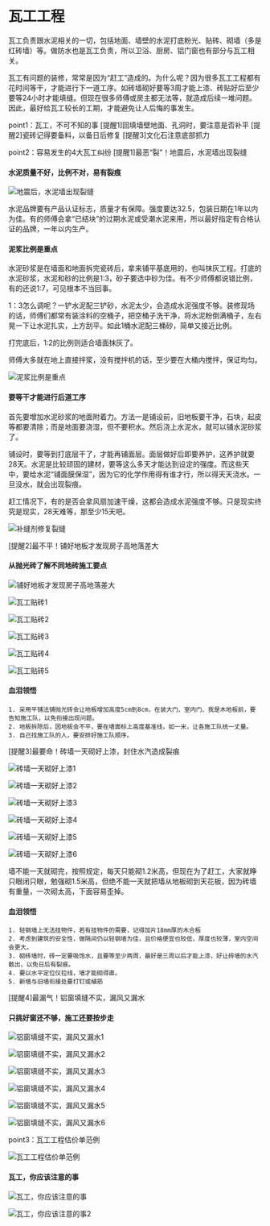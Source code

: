 
# 瓦工工程

瓦工负责跟水泥相关的一切，包括地面、墙壁的水泥打底粉光、贴砖、砌墙（多是红砖墙）等。做防水也是瓦工负责，所以卫浴、厨房、铝门窗也有部分与瓦工相关。

瓦工有问题的装修，常常是因为“赶工”造成的。为什么呢？因为很多瓦工工程都有花时间等干，才能进行下一道工序。如砖墙砌好要等3周才能上漆、砖贴好后至少要等24小时才能填缝。但现在很多师傅或房主都无法等，就造成后续一堆问题。因此，最好给瓦工较长的工期，才能避免让人后悔的事发生。

point1：瓦工，不可不知的事
[提醒1]回填墙壁地面、孔洞时，要注意是否补平
[提醒2]瓷砖记得要备料，以备日后修复
[提醒3]文化石注意底部抓力

point2：容易发生的4大瓦工纠纷
[提醒1]最恶“裂”！地震后，水泥墙出现裂缝

#### 水泥质量不好，比例不对，易有裂痕

![地震后，水泥墙出现裂缝](images/地震后，水泥墙出现裂缝.png "地震后，水泥墙出现裂缝")

水泥品牌要有产品认证标志，质量才有保障。强度要达32.5，包装日期在1年以内为佳。有的师傅会拿“已结块”的过期水泥或受潮水泥来用，所以最好指定有合格认证的品牌，一年以内生产。

#### 泥浆比例是重点

水泥砂浆是在墙面和地面拆完瓷砖后，拿来铺平基底用的，也叫抹灰工程。打底的水泥砂浆，水泥和砂的比例是1:3，砂子要选中砂为佳。有不少师傅都说错比例，有的还说1:7，可见根本不当回事。

1：3怎么调呢？一铲水泥配三铲砂，水泥太少，会造成水泥强度不够。装修现场的话，师傅们都常有装涂料的空桶子，把空桶子洗干净，将水泥粉倒满桶子，左右晃一下让水泥扎实，上方刮平。如此1桶水泥配三桶砂，简单又接近比例。

打完底后，1:2的比例则适合墙面抹灰了。

师傅大多就在地上直接拌浆，没有搅拌机的话，至少要在大桶内搅拌，保证均匀。

![泥浆比例是重点](images/泥浆比例是重点.png "泥浆比例是重点")

#### 要等干才能进行后道工序

首先要增加水泥砂浆的地面附着力。方法一是铺设前，旧地板要干净，石块，起皮等都要清除；而是地面要浇湿，但不要积水。然后浇上水泥水，就可以铺水泥砂浆了。

铺设时，要等到打底层干了，才能再铺面层。面层做好后即要养护，这养护就要28天。水泥是比较顽固的建材，要等这么多天才能达到设定的强度。而这些天中，要给水泥“铺面膜保湿”，因为它的化学作用得有谁才行，所以得天天浇水。一旦没水，就会出现裂痕。

赶工情况下，有的是否会拿风扇加速干燥，这都会造成水泥强度不够。只是现实终究是现实，28天难等，那至少15天吧。

![补缝剂修复裂缝](images/补缝剂修复裂缝.png "补缝剂修复裂缝")

[提醒2]最不平！铺好地板才发现房子高地落差大

#### 从抛光砖了解不同地砖施工要点

![铺好地板才发现房子高地落差大](images/铺好地板才发现房子高地落差大.png "铺好地板才发现房子高地落差大")

![瓦工贴砖1](images/瓦工贴砖1.png "瓦工贴砖1")

![瓦工贴砖2](images/瓦工贴砖2.png "瓦工贴砖2")

![瓦工贴砖3](images/瓦工贴砖3.png "瓦工贴砖3")

![瓦工贴砖4](images/瓦工贴砖4.png "瓦工贴砖4")

![瓦工贴砖5](images/瓦工贴砖5.png "瓦工贴砖5")

#### 血泪领悟

    1. 采用平铺法铺抛光砖会让地板增加高度5cm到8cm，在装大门、室内门、我是木地板前，要告知施工队，以免衔接出现问题。
    2. 地板拆除后，因地板会不平，要在墙面标上高度基准线，如一米，让各施工队统一丈量。
    3. 自己找施工队的人，要安排好施工队顺序。

[提醒3]最要命！砖墙一天砌好上漆，封住水汽造成裂痕

![砖墙一天砌好上漆1](images/砖墙一天砌好上漆1.png "砖墙一天砌好上漆1")

![砖墙一天砌好上漆2](images/砖墙一天砌好上漆2.png "砖墙一天砌好上漆2")

![砖墙一天砌好上漆3](images/砖墙一天砌好上漆3.png "砖墙一天砌好上漆3")

![砖墙一天砌好上漆4](images/砖墙一天砌好上漆4.png "砖墙一天砌好上漆4")

![砖墙一天砌好上漆5](images/砖墙一天砌好上漆5.png "砖墙一天砌好上漆5")

![砖墙一天砌好上漆6](images/砖墙一天砌好上漆6.png "砖墙一天砌好上漆6")

墙不能一天就砌完，按照规定，每天只能砌1.2米高，但现在为了赶工，大家就睁只眼闭只眼，勉强砌1.5米高，但绝不能一天就把墙从地板砌到天花板，因为砖墙有重量，一次砌太高，下面容易歪掉。

#### 血泪领悟

    1. 轻钢墙上无法挂物件，若有挂物件的需要，记得加片18mm厚的木合板
    2. 考虑到建筑的安全性，做隔间仍以轻钢墙为佳，且价格便宜也较低，厚度也较薄，室内空间会更大。
    3. 砌砖墙时，砖一定要吸饱水，且要等至少两周，最好是三周以后才能上漆，好让砖墙的水汽散出，以免日后有裂痕。
    4. 要以水平定位仪拉线，墙才能砌得直。
    5. 新墙与旧墙衔接处要打钉或植筋

[提醒4]最漏气！铝窗填缝不实，漏风又漏水

#### 只挑好窗还不够，施工还要按步走

![铝窗填缝不实，漏风又漏水1](images/铝窗填缝不实，漏风又漏水1.png "铝窗填缝不实，漏风又漏水1")

![铝窗填缝不实，漏风又漏水2](images/铝窗填缝不实，漏风又漏水2.png "铝窗填缝不实，漏风又漏水2")

![铝窗填缝不实，漏风又漏水3](images/铝窗填缝不实，漏风又漏水3.png "铝窗填缝不实，漏风又漏水3")

![铝窗填缝不实，漏风又漏水4](images/铝窗填缝不实，漏风又漏水4.png "铝窗填缝不实，漏风又漏水4")

![铝窗填缝不实，漏风又漏水5](images/铝窗填缝不实，漏风又漏水5.png "铝窗填缝不实，漏风又漏水5")

![铝窗填缝不实，漏风又漏水6](images/铝窗填缝不实，漏风又漏水6.png "铝窗填缝不实，漏风又漏水6")


point3：瓦工工程估价单范例

![瓦工工程估价单范例](images/瓦工工程估价单范例.png "瓦工工程估价单范例")

#### 瓦工，你应该注意的事

![瓦工，你应该注意的事](images/瓦工，你应该注意的事.png "瓦工，你应该注意的事")

![瓦工，你应该注意的事2](images/瓦工，你应该注意的事2.png "瓦工，你应该注意的事2")
